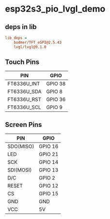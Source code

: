# esp32s3_pio_lvgl_demo

## deps in lib

```ini
lib_deps = 
    bodmer/TFT_eSPI@2.5.43
    lvgl/lvgl@9.1.0
```

## Touch Pins

| PIN         | GPIO    |
| ----------- | ------- |
| FT6336U_INT | GPIO 38 |
| FT6336U_SDA | GPIO 8  |
| FT6336U_RST | GPIO 36 |
| FT6336U_SCL | GPIO 9  |



## Screen Pins

| PIN       | GPIO    |
| --------- | ------- |
| SDO(MISO) | GPIO 16 |
| LED       | GPIO 21 |
| SCK       | GPIO 14 |
| SDI(MOSI) | GPIO 13 |
| D/C       | GPIO 2  |
| RESET     | GPIO 12 |
| CS        | GPIO 15 |
| GND       | GND     |
| VCC       | 5V      |


